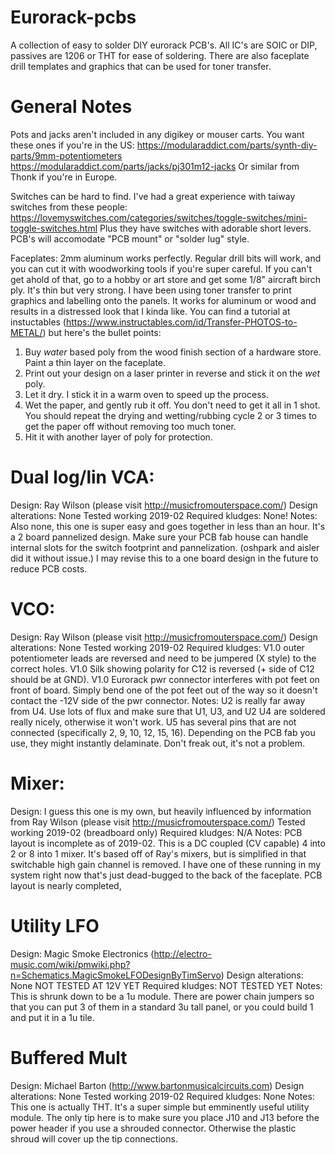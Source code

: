 # Eurorack-pcbs
A collection of easy to solder DIY eurorack PCB's. All IC's are SOIC or DIP, passives are 1206 or THT for ease of soldering. There are also faceplate drill templates and graphics that can be used for toner transfer. 

# General Notes
Pots and jacks aren't included in any digikey or mouser carts. You want these ones if you're in the US: 
https://modularaddict.com/parts/synth-diy-parts/9mm-potentiometers 
https://modularaddict.com/parts/jacks/pj301m12-jacks
Or similar from Thonk if you're in Europe.

Switches can be hard to find. I've had a great experience with taiway switches from these people: 
https://lovemyswitches.com/categories/switches/toggle-switches/mini-toggle-switches.html
Plus they have switches with adorable short levers. PCB's will accomodate "PCB mount" or "solder lug" style. 

Faceplates: 2mm aluminum works perfectly. Regular drill bits will work, and you can cut it with woodworking tools if you're super careful. If you can't get ahold of that, go to a hobby or art store and get some 1/8" aircraft birch ply. It's thin but very strong. I have been using toner transfer to print graphics and labelling onto the panels. It works for aluminum or wood and results in a distressed look that I kinda like. You can find a tutorial at instuctables (https://www.instructables.com/id/Transfer-PHOTOS-to-METAL/) but here's the bullet points: 
1) Buy *water* based poly from the wood finish section of a hardware store. Paint a thin layer on the faceplate. 
2) Print out your design on a laser printer in reverse and stick it on the *wet* poly. 
3) Let it dry. I stick it in a warm oven to speed up the process.
4) Wet the paper, and gently rub it off. You don't need to get it all in 1 shot. You should repeat the drying and wetting/rubbing cycle 2 or 3 times to get the paper off without removing too much toner.
5) Hit it with another layer of poly for protection. 

# Dual log/lin VCA: 
Design: Ray Wilson (please visit http://musicfromouterspace.com/)
Design alterations: None
Tested working 2019-02
Required kludges: None!
Notes: Also none, this one is super easy and goes together in less than an hour. It's a 2 board pannelized design. Make sure your PCB fab house can handle internal slots for the switch footprint and pannelization. (oshpark and aisler did it without issue.) I may revise this to a one board design in the future to reduce PCB costs. 

# VCO: 
Design: Ray Wilson (please visit http://musicfromouterspace.com/)
Design alterations: None
Tested working 2019-02
Required kludges: 
    V1.0 outer potentiometer leads are reversed and need to be jumpered (X style) to the correct holes.
    V1.0 Silk showing polarity for C12 is reversed (+ side of C12 should be at GND).
    V1.0 Eurorack pwr connector interferes with pot feet on front of board. Simply bend one of the pot feet out of the way so it doesn't       contact the -12V side of the pwr connector.
Notes: U2 is really far away from U4. Use lots of flux and make sure that U1, U3, and U2 U4 are soldered really nicely, otherwise it won't work. U5 has several pins that are not connected (specifically 2, 9, 10, 12, 15, 16). Depending on the PCB fab you use, they might instantly delaminate. Don't freak out, it's not a problem. 

# Mixer: 
Design: I guess this one is my own, but heavily influenced by information from Ray Wilson (please visit http://musicfromouterspace.com/)
Tested working 2019-02 (breadboard only)
Required kludges: N/A
Notes: PCB layout is incomplete as of 2019-02. This is a DC coupled (CV capable) 4 into 2 or 8 into 1 mixer. It's based off of Ray's mixers, but is simplified in that switchable high gain channel is removed. I have one of these running in my system right now that's just dead-bugged to the back of the faceplate. PCB layout is nearly completed, 

# Utility LFO
Design: Magic Smoke Electronics (http://electro-music.com/wiki/pmwiki.php?n=Schematics.MagicSmokeLFODesignByTimServo)
Design alterations: None
NOT TESTED AT 12V YET
Required kludges: NOT TESTED YET
Notes: This is shrunk down to be a 1u module. There are power chain jumpers so that you can put 3 of them in a standard 3u tall panel, or you could build 1 and put it in a 1u tile. 

# Buffered Mult
Design: Michael Barton (http://www.bartonmusicalcircuits.com) 
Design alterations: None
Tested working 2019-02
Required kludges: None
Notes: This one is actually THT. It's a super simple but emminently useful utility module. The only tip here is to make sure you place J10 and J13 before the power header if you use a shrouded connector. Otherwise the plastic shroud will cover up the tip connections.  
    
